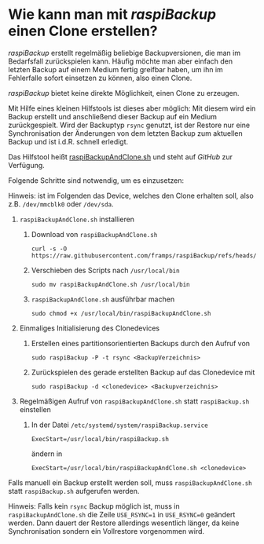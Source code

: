 # Wie kann man mit *raspiBackup* einen Clone erstellen?

*raspiBackup* erstellt regelmäßig beliebige Backupversionen, die man im
Bedarfsfall zurückspielen kann. Häufig möchte man aber einfach den letzten Backup
auf einem Medium fertig greifbar haben, um ihn im Fehlerfalle sofort einsetzen
zu können, also einen Clone.

*raspiBackup* bietet keine direkte Möglichkeit, einen Clone zu erzeugen.

Mit Hilfe eines kleinen Hilfstools ist dieses aber möglich: Mit diesem
wird ein Backup erstellt und anschließend dieser Backup auf ein Medium
zurückgespielt. Wird der Backuptyp `rsync` genutzt, ist der Restore nur eine
Synchronisation der Änderungen von dem letzten Backup zum aktuellen Backup und
ist i.d.R. schnell erledigt.

Das Hilfstool heißt [raspiBackupAndClone.sh](https://github.com/framps/raspiBackup/blob/master/helper/raspiBackupAndClone.sh) und steht auf *GitHub* zur Verfügung.

Folgende Schritte sind notwendig, um es einzusetzen:

Hinweis: <clonedevice> ist im Folgenden das Device, welches den Clone erhalten soll, also z.B. `/dev/mmcblk0` oder `/dev/sda`.

 1. `raspiBackupAndClone.sh` installieren

     1. Download von `raspiBackupAndClone.sh`
        ```
        curl -s -O https://raw.githubusercontent.com/framps/raspiBackup/refs/heads/master/helper/raspiBackupAndClone.sh
        ```
     2. Verschieben des Scripts nach `/usr/local/bin`
        ```
        sudo mv raspiBackupAndClone.sh /usr/local/bin
        ```
     3. `raspiBackupAndClone.sh` ausführbar machen
        ```
        sudo chmod +x /usr/local/bin/raspiBackupAndClone.sh
        ```

 2. Einmaliges Initialisierung des Clonedevices

     1. Erstellen eines partitionsorientierten Backups durch den Aufruf von
        ```
        sudo raspiBackup -P -t rsync <BackupVerzeichnis>
        ```
     2. Zurückspielen des gerade erstellten Backup auf das Clonedevice mit
        ```
        sudo raspiBackup -d <clonedevice> <Backupverzeichnis>
        ```

 3. Regelmäßigen Aufruf von `raspiBackupAndClone.sh` statt `raspiBackup.sh` einstellen

     1. In der Datei `/etc/systemd/system/raspiBackup.service`
        ```
        ExecStart=/usr/local/bin/raspiBackup.sh
        ```
        ändern in
        ```
        ExecStart=/usr/local/bin/raspiBackupAndClone.sh <clonedevice>
        ````

Falls manuell ein Backup erstellt werden soll,
muss `raspiBackupAndClone.sh` statt `raspiBackup.sh` aufgerufen werden.

Hinweis: Falls kein `rsync` Backup möglich ist, muss in `raspiBackupAndClone.sh` die
Zeile `USE_RSYNC=1` in `USE_RSYNC=0` geändert werden. Dann dauert der Restore
allerdings wesentlich länger, da keine Synchronisation sondern ein Vollrestore
vorgenommen wird.

[.status]: translated
[.source]: https://www.linux-tips-and-tricks.de/de/raspibackupcategoried/684-wie-kann-man-mit-raspibackup-einen-clone-erstellen
[.source]: https://www.linux-tips-and-tricks.de/en/raspibackupcategorye/685-how-to-create-a-cold-standby-clone-with-raspibackup
